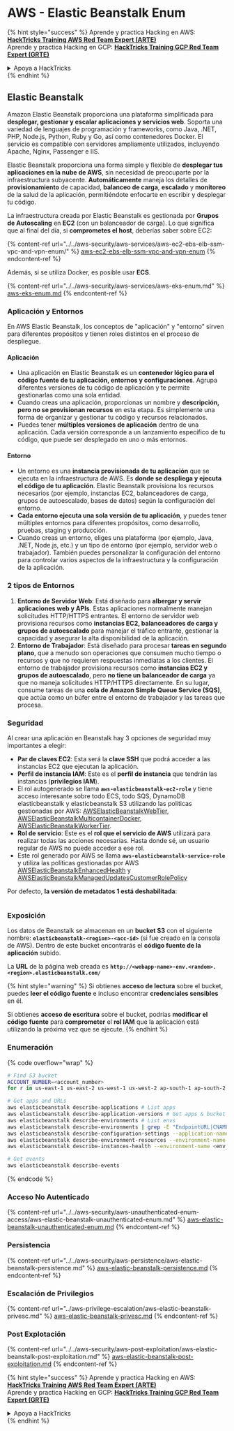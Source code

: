 # AWS - Elastic Beanstalk Enum

{% hint style="success" %}
Aprende y practica Hacking en AWS:<img src="/.gitbook/assets/image.png" alt="" data-size="line">[**HackTricks Training AWS Red Team Expert (ARTE)**](https://training.hacktricks.xyz/courses/arte)<img src="/.gitbook/assets/image.png" alt="" data-size="line">\
Aprende y practica Hacking en GCP: <img src="/.gitbook/assets/image (2).png" alt="" data-size="line">[**HackTricks Training GCP Red Team Expert (GRTE)**<img src="/.gitbook/assets/image (2).png" alt="" data-size="line">](https://training.hacktricks.xyz/courses/grte)

<details>

<summary>Apoya a HackTricks</summary>

* Revisa los [**planes de suscripción**](https://github.com/sponsors/carlospolop)!
* **Únete al** 💬 [**grupo de Discord**](https://discord.gg/hRep4RUj7f) o al [**grupo de telegram**](https://t.me/peass) o **síguenos** en **Twitter** 🐦 [**@hacktricks\_live**](https://twitter.com/hacktricks\_live)**.**
* **Comparte trucos de hacking enviando PRs a los** [**HackTricks**](https://github.com/carlospolop/hacktricks) y [**HackTricks Cloud**](https://github.com/carlospolop/hacktricks-cloud) repos de github.

</details>
{% endhint %}

## Elastic Beanstalk

Amazon Elastic Beanstalk proporciona una plataforma simplificada para **desplegar, gestionar y escalar aplicaciones y servicios web**. Soporta una variedad de lenguajes de programación y frameworks, como Java, .NET, PHP, Node.js, Python, Ruby y Go, así como contenedores Docker. El servicio es compatible con servidores ampliamente utilizados, incluyendo Apache, Nginx, Passenger e IIS.

Elastic Beanstalk proporciona una forma simple y flexible de **desplegar tus aplicaciones en la nube de AWS**, sin necesidad de preocuparte por la infraestructura subyacente. **Automáticamente** maneja los detalles de **provisionamiento** de capacidad, **balanceo de carga**, **escalado** y **monitoreo** de la salud de la aplicación, permitiéndote enfocarte en escribir y desplegar tu código.

La infraestructura creada por Elastic Beanstalk es gestionada por **Grupos de Autoscaling** en **EC2** (con un balanceador de carga). Lo que significa que al final del día, si **comprometes el host**, deberías saber sobre EC2:

{% content-ref url="../../aws-security/aws-services/aws-ec2-ebs-elb-ssm-vpc-and-vpn-enum/" %}
[aws-ec2-ebs-elb-ssm-vpc-and-vpn-enum](../../aws-security/aws-services/aws-ec2-ebs-elb-ssm-vpc-and-vpn-enum/)
{% endcontent-ref %}

Además, si se utiliza Docker, es posible usar **ECS**.

{% content-ref url="../../aws-security/aws-services/aws-eks-enum.md" %}
[aws-eks-enum.md](../../aws-security/aws-services/aws-eks-enum.md)
{% endcontent-ref %}

### Aplicación y Entornos

En AWS Elastic Beanstalk, los conceptos de "aplicación" y "entorno" sirven para diferentes propósitos y tienen roles distintos en el proceso de despliegue.

#### Aplicación

* Una aplicación en Elastic Beanstalk es un **contenedor lógico para el código fuente de tu aplicación, entornos y configuraciones**. Agrupa diferentes versiones de tu código de aplicación y te permite gestionarlas como una sola entidad.
* Cuando creas una aplicación, proporcionas un nombre y **descripción, pero no se provisionan recursos** en esta etapa. Es simplemente una forma de organizar y gestionar tu código y recursos relacionados.
* Puedes tener **múltiples versiones de aplicación** dentro de una aplicación. Cada versión corresponde a un lanzamiento específico de tu código, que puede ser desplegado en uno o más entornos.

#### Entorno

* Un entorno es una **instancia provisionada de tu aplicación** que se ejecuta en la infraestructura de AWS. Es **donde se despliega y ejecuta el código de tu aplicación**. Elastic Beanstalk provisiona los recursos necesarios (por ejemplo, instancias EC2, balanceadores de carga, grupos de autoescalado, bases de datos) según la configuración del entorno.
* **Cada entorno ejecuta una sola versión de tu aplicación**, y puedes tener múltiples entornos para diferentes propósitos, como desarrollo, pruebas, staging y producción.
* Cuando creas un entorno, eliges una plataforma (por ejemplo, Java, .NET, Node.js, etc.) y un tipo de entorno (por ejemplo, servidor web o trabajador). También puedes personalizar la configuración del entorno para controlar varios aspectos de la infraestructura y la configuración de la aplicación.

### 2 tipos de Entornos

1. **Entorno de Servidor Web**: Está diseñado para **albergar y servir aplicaciones web y APIs**. Estas aplicaciones normalmente manejan solicitudes HTTP/HTTPS entrantes. El entorno de servidor web provisiona recursos como **instancias EC2, balanceadores de carga y grupos de autoescalado** para manejar el tráfico entrante, gestionar la capacidad y asegurar la alta disponibilidad de la aplicación.
2. **Entorno de Trabajador**: Está diseñado para procesar **tareas en segundo plano**, que a menudo son operaciones que consumen mucho tiempo o recursos y que no requieren respuestas inmediatas a los clientes. El entorno de trabajador provisiona recursos como **instancias EC2 y grupos de autoescalado**, pero **no tiene un balanceador de carga** ya que no maneja solicitudes HTTP/HTTPS directamente. En su lugar, consume tareas de una **cola de Amazon Simple Queue Service (SQS)**, que actúa como un búfer entre el entorno de trabajador y las tareas que procesa.

### Seguridad

Al crear una aplicación en Beanstalk hay 3 opciones de seguridad muy importantes a elegir:

* **Par de claves EC2**: Esta será la **clave SSH** que podrá acceder a las instancias EC2 que ejecutan la aplicación.
* **Perfil de instancia IAM**: Este es el **perfil de instancia** que tendrán las instancias (**privilegios IAM**).
* El rol autogenerado se llama **`aws-elasticbeanstalk-ec2-role`** y tiene acceso interesante sobre todo ECS, todo SQS, DynamoDB elasticbeanstalk y elasticbeanstalk S3 utilizando las políticas gestionadas por AWS: [AWSElasticBeanstalkWebTier](https://us-east-1.console.aws.amazon.com/iam/home#/policies/arn:aws:iam::aws:policy/AWSElasticBeanstalkWebTier), [AWSElasticBeanstalkMulticontainerDocker](https://us-east-1.console.aws.amazon.com/iam/home#/policies/arn:aws:iam::aws:policy/AWSElasticBeanstalkMulticontainerDocker), [AWSElasticBeanstalkWorkerTier](https://us-east-1.console.aws.amazon.com/iam/home#/policies/arn:aws:iam::aws:policy/AWSElasticBeanstalkWorkerTier).
* **Rol de servicio**: Este es el **rol que el servicio de AWS** utilizará para realizar todas las acciones necesarias. Hasta donde sé, un usuario regular de AWS no puede acceder a ese rol.
* Este rol generado por AWS se llama **`aws-elasticbeanstalk-service-role`** y utiliza las políticas gestionadas por AWS [AWSElasticBeanstalkEnhancedHealth](https://us-east-1.console.aws.amazon.com/iam/home#/policies/arn:aws:iam::aws:policy/service-role/AWSElasticBeanstalkEnhancedHealth) y [AWSElasticBeanstalkManagedUpdatesCustomerRolePolicy](https://us-east-1.console.aws.amazon.com/iamv2/home?region=us-east-1#/roles/details/aws-elasticbeanstalk-service-role?section=permissions)

Por defecto, **la versión de metadatos 1 está deshabilitada**:

<figure><img src="../../../.gitbook/assets/image (18) (1) (2).png" alt=""><figcaption></figcaption></figure>

### Exposición

Los datos de Beanstalk se almacenan en un **bucket S3** con el siguiente nombre: **`elasticbeanstalk-<region>-<acc-id>`** (si fue creado en la consola de AWS). Dentro de este bucket encontrarás el **código fuente de la aplicación** subido.

La **URL** de la página web creada es **`http://<webapp-name>-env.<random>.<region>.elasticbeanstalk.com/`**

{% hint style="warning" %}
Si obtienes **acceso de lectura** sobre el bucket, puedes **leer el código fuente** e incluso encontrar **credenciales sensibles** en él.

Si obtienes **acceso de escritura** sobre el bucket, podrías **modificar el código fuente** para **comprometer** el **rol IAM** que la aplicación está utilizando la próxima vez que se ejecute.
{% endhint %}

### Enumeración

{% code overflow="wrap" %}
```bash
# Find S3 bucket
ACCOUNT_NUMBER=<account_number>
for r in us-east-1 us-east-2 us-west-1 us-west-2 ap-south-1 ap-south-2 ap-northeast-1 ap-northeast-2 ap-northeast-3 ap-southeast-1 ap-southeast-2 ap-southeast-3 ca-central-1 eu-central-1 eu-central-2 eu-west-1 eu-west-2 eu-west-3 eu-north-1 sa-east-1 af-south-1 ap-east-1 eu-south-1 eu-south-2 me-south-1 me-central-1; do aws s3 ls elasticbeanstalk-$r-$ACCOUNT_NUMBER 2>/dev/null && echo "Found in: elasticbeanstalk-$r-$ACCOUNT_NUMBER"; done

# Get apps and URLs
aws elasticbeanstalk describe-applications # List apps
aws elasticbeanstalk describe-application-versions # Get apps & bucket name with source code
aws elasticbeanstalk describe-environments # List envs
aws elasticbeanstalk describe-environments | grep -E "EndpointURL|CNAME"
aws elasticbeanstalk describe-configuration-settings --application-name <app_name> --environment-name <env_name>
aws elasticbeanstalk describe-environment-resources --environment-name <env_name> # Get env info such as SQS used queues
aws elasticbeanstalk describe-instances-health --environment-name <env_name> # Get the instances of an environment

# Get events
aws elasticbeanstalk describe-events
```
{% endcode %}

### Acceso No Autenticado

{% content-ref url="../../aws-security/aws-unauthenticated-enum-access/aws-elastic-beanstalk-unauthenticated-enum.md" %}
[aws-elastic-beanstalk-unauthenticated-enum.md](../../aws-security/aws-unauthenticated-enum-access/aws-elastic-beanstalk-unauthenticated-enum.md)
{% endcontent-ref %}

### Persistencia

{% content-ref url="../../aws-security/aws-persistence/aws-elastic-beanstalk-persistence.md" %}
[aws-elastic-beanstalk-persistence.md](../../aws-security/aws-persistence/aws-elastic-beanstalk-persistence.md)
{% endcontent-ref %}

### Escalación de Privilegios

{% content-ref url="../aws-privilege-escalation/aws-elastic-beanstalk-privesc.md" %}
[aws-elastic-beanstalk-privesc.md](../aws-privilege-escalation/aws-elastic-beanstalk-privesc.md)
{% endcontent-ref %}

### Post Explotación

{% content-ref url="../../aws-security/aws-post-exploitation/aws-elastic-beanstalk-post-exploitation.md" %}
[aws-elastic-beanstalk-post-exploitation.md](../../aws-security/aws-post-exploitation/aws-elastic-beanstalk-post-exploitation.md)
{% endcontent-ref %}

{% hint style="success" %}
Aprende y practica Hacking en AWS:<img src="/.gitbook/assets/image.png" alt="" data-size="line">[**HackTricks Training AWS Red Team Expert (ARTE)**](https://training.hacktricks.xyz/courses/arte)<img src="/.gitbook/assets/image.png" alt="" data-size="line">\
Aprende y practica Hacking en GCP: <img src="/.gitbook/assets/image (2).png" alt="" data-size="line">[**HackTricks Training GCP Red Team Expert (GRTE)**<img src="/.gitbook/assets/image (2).png" alt="" data-size="line">](https://training.hacktricks.xyz/courses/grte)

<details>

<summary>Apoya a HackTricks</summary>

* Revisa los [**planes de suscripción**](https://github.com/sponsors/carlospolop)!
* **Únete al** 💬 [**grupo de Discord**](https://discord.gg/hRep4RUj7f) o al [**grupo de telegram**](https://t.me/peass) o **síguenos** en **Twitter** 🐦 [**@hacktricks\_live**](https://twitter.com/hacktricks\_live)**.**
* **Comparte trucos de hacking enviando PRs a los** [**HackTricks**](https://github.com/carlospolop/hacktricks) y [**HackTricks Cloud**](https://github.com/carlospolop/hacktricks-cloud) repositorios de github.

</details>
{% endhint %}
